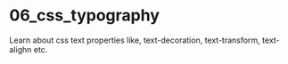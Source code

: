 # 06_css_typography

Learn about css text properties like, text-decoration, text-transform, text-alighn etc. 